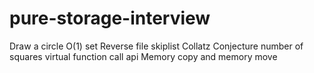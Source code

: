 # pure-storage-interview
Draw a circle
O(1) set
Reverse file
skiplist
Collatz Conjecture
number of squares
virtual function
call api
Memory copy and memory move
